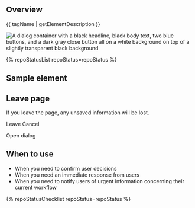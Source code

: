 ## Overview

{{ tagName | getElementDescription }}

<uxdot-example width-adjustment="1000px">
  <img src="{{ './dialog-sample.png' | url }}" alt="A dialog container with a black headline, black body text, two blue buttons, and a dark gray close button all on a white background on top of a slightly transparent black background">
</uxdot-example>

{% repoStatusList repoStatus=repoStatus %}


## Sample element

<rh-dialog trigger="standard-trigger">
  <h2 slot="header">Leave page</h2>
  <p>If you leave the page, any unsaved information will be lost.</p>
  <rh-button slot="footer">Leave</rh-button>
  <rh-button slot="footer" variant="tertiary">Cancel</rh-button>
</rh-dialog>

<rh-button id="standard-trigger">Open dialog</rh-button>

## When to use

  - When you need to confirm user decisions
  - When you need an immediate response from users
  - When you need to notify users of urgent information concerning their current workflow

{% repoStatusChecklist repoStatus=repoStatus %}
